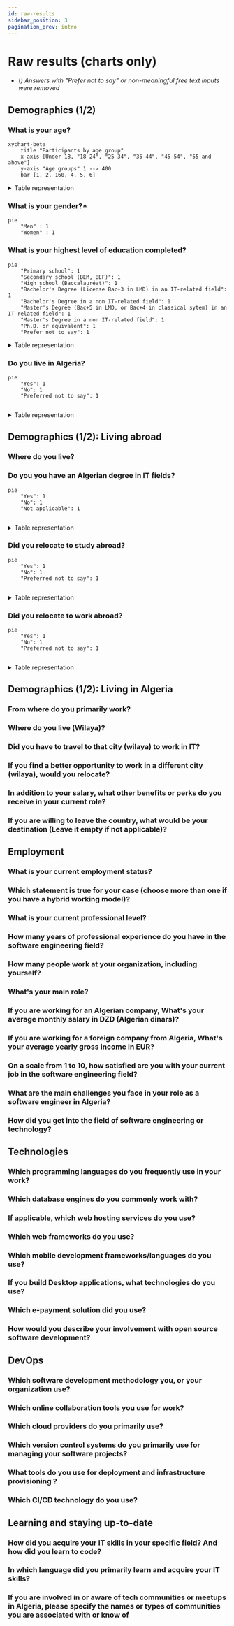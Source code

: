 ```yaml
---
id: raw-results
sidebar_position: 3
pagination_prev: intro
---
```


# Raw results (charts only)

* (*) Answers with "Prefer not to say" or non-meaningful free text inputs were removed* 

## Demographics (1/2)



### What is your age?

```mermaid
xychart-beta
    title "Participants by age group"
    x-axis [Under 18, "18-24", "25-34", "35-44", "45-54", "55 and above"]
    y-axis "Age groups" 1 --> 400
    bar [1, 2, 160, 4, 5, 6]
```

<details>

<summary>Table representation</summary>

| Under 18 | 18-24 yo | 25-34 yo | 35-44 yo | 45-54 yo | 55 yo and above |
| :------: | :------: | :------: | :------: | :------: | :-------------: |
|    0     |    0     |    0     |    0     |    0     |        0        |

</details>

### What is your gender?*

```mermaid
pie
    "Men" : 1
    "Women" : 1
```

### What is your highest level of education completed?

```mermaid
pie
    "Primary school": 1
    "Secondary school (BEM, BEF)": 1
    "High school (Baccalauréat)": 1
    "Bachelor's Degree (License Bac+3 in LMD) in an IT-related field": 1
    "Bachelor's Degree in a non IT-related field": 1
    "Master's Degree (Bac+5 in LMD, or Bac+4 in classical sytem) in an IT-related field": 1
    "Master's Degree in a non IT-related field": 1
    "Ph.D. or equivalent": 1
    "Prefer not to say": 1
```


<details>

<summary>Table representation</summary>

|                                       Label                                        | Count |
| :--------------------------------------------------------------------------------: | :---: |
|                                   Primary school                                   |   1   |
|                            Secondary school (BEM, BEF)                             |   1   |
|                             High school (Baccalauréat)                             |   1   |
|          Bachelor's Degree (License Bac+3 in LMD) in an IT-related field           |   1   |
|                    Bachelor's Degree in a non IT-related field                     |   1   |
| Master's Degree (Bac+5 in LMD, or Bac+4 in classical sytem) in an IT-related field |   1   |
|                     Master's Degree in a non IT-related field                      |   1   |
|                                Ph.D. or equivalent                                 |   1   |
|                                 Prefer not to say                                  |   1   |
</details>


###	Do you live in Algeria?

```mermaid
pie
    "Yes": 1
    "No": 1
    "Preferred not to say": 1
   
```

<details>

<summary>Table representation</summary>

|        Label         | Count |
| :------------------: | :---: |
|         Yes          |   1   |
|          No          |   1   |
| Preferred not to say |   1   |
</details>

## Demographics (1/2): Living abroad

### Where do you live?

<!-- TBD: datawrapper -->

### Do you you have an Algerian degree in IT fields?

```mermaid
pie
    "Yes": 1
    "No": 1
    "Not applicable": 1
   
```

<details>

<summary>Table representation</summary>

|     Label      | Count |
| :------------: | :---: |
|      Yes       |   1   |
|       No       |   1   |
| Not applicable |   1   |
</details>

###	Did you relocate to study abroad?

```mermaid
pie
    "Yes": 1
    "No": 1
    "Preferred not to say": 1
   
```

<details>

<summary>Table representation</summary>

|        Label         | Count |
| :------------------: | :---: |
|         Yes          |   1   |
|          No          |   1   |
| Preferred not to say |   1   |
</details>

###	Did you relocate to work abroad?

```mermaid
pie
    "Yes": 1
    "No": 1
    "Preferred not to say": 1
   
```

<details>

<summary>Table representation</summary>

|        Label         | Count |
| :------------------: | :---: |
|         Yes          |   1   |
|          No          |   1   |
| Preferred not to say |   1   |
</details>


## Demographics (1/2): Living in Algeria

### From where do you primarily work?

### Where do you live (Wilaya)?	

### Did you have to travel to that city (wilaya) to work in IT?

###	If you find a better opportunity to work in a different city (wilaya), would you relocate?

### In addition to your salary, what other benefits or perks do you receive in your current role?

### If you are willing to leave the country, what would be your destination (Leave it empty if not applicable)?

## Employment

###	What is your current employment status?

### Which statement is true for your case (choose more than one if you have a hybrid working model)?

###	What is your current professional level?

###	How many years of professional experience do you have in the software engineering field?

###	How many people work at your organization, including yourself?

###	What's your main role?	

### If you are working for an Algerian company, What's your average monthly salary in DZD (Algerian dinars)?

### If you are working for a foreign company from Algeria, What's your average yearly gross income in EUR?

### On a scale from 1 to 10, how satisfied are you with your current job in the software engineering field?

### What are the main challenges you face in your role as a software engineer in Algeria?

###	How did you get into the field of software engineering or technology?

## Technologies

### Which programming languages do you frequently use in your work?

###	Which database engines do you commonly work with?

### If applicable, which web hosting services do you use?	

### Which web frameworks do you use?	

### Which mobile development frameworks/languages do you use?	

### If you build Desktop applications, what technologies do you use?	

### Which e-payment solution did you use?	

### How would you describe your involvement with open source software development?

## DevOps

###	Which software development methodology you, or your organization use?	

### Which online collaboration tools you use for work?	

### Which cloud providers do you primarily use?

### Which version control systems do you primarily use for managing your software projects?	

### What tools do you use for deployment and infrastructure provisioning ?	

### Which CI/CD technology do you use?	


## Learning and staying up-to-date

### How did you acquire your IT skills in your specific field? And how did you learn to code?

###	In which language did you primarily learn and acquire your IT skills?	

### If you are involved in or aware of tech communities or meetups in Algeria, please specify the names or types of communities you are associated with or know of					